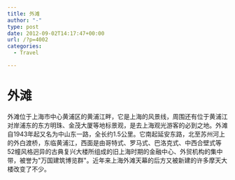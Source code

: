 ```yaml
---
title: ﻿外滩
author: "-"
type: post
date: 2012-09-02T14:17:47+00:00
url: /?p=4002
categories:
  - Travel

---
```

# ﻿外滩
外滩位于上海市中心黄浦区的黄浦江畔，它是上海的风景线，周围还有位于黄浦江对岸浦东的东方明珠、金茂大厦等地标景观，是去上海观光游客的必到之地。外滩自1943年起又名为中山东一路，全长约1.5公里。它南起延安东路，北至苏州河上的外白渡桥，东临黄浦江，西面是由哥特式、罗马式、巴洛克式、中西合壁式等52幢风格迥异的古典复兴大楼所组成的旧上海时期的金融中心、外贸机构的集中带，被誉为"万国建筑博览群"。近年来上海外滩天幕的后方又被新建的许多摩天大楼改变了不少。